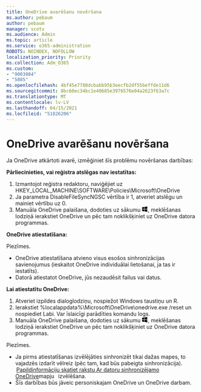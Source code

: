 ```yaml
---
title: OneDrive avarēšanu novēršana
ms.author: pebaum
author: pebaum
manager: scotv
ms.audience: Admin
ms.topic: article
ms.service: o365-administration
ROBOTS: NOINDEX, NOFOLLOW
localization_priority: Priority
ms.collection: Adm_O365
ms.custom:
- "9003084"
- "5885"
ms.openlocfilehash: 4bf45e7780dcbabb95b3eecfb2df55beffde11d6
ms.sourcegitcommit: 8bc60ec34bc1e40685e3976576e04a2623f63a7c
ms.translationtype: MT
ms.contentlocale: lv-LV
ms.lasthandoff: 04/15/2021
ms.locfileid: "51826206"
---
```

# <a name="troubleshoot-onedrive-crashes"></a>OneDrive avarēšanu novēršana

Ja OneDrive atkārtoti avarē, izmēģiniet šīs problēmu novēršanas darbības:

**Pārliecinieties, vai reģistra atslēgas nav iestatītas:**

1. Izmantojot reģistra redaktoru, naviģējiet uz HKEY_LOCAL_MACHINE\SOFTWARE\Policies\Microsoft\OneDrive
2. Ja parametra DisableFileSyncNGSC vērtība ir 1, atveriet atslēgu un mainiet vērtību uz 0.
3. Manuāla OneDrive palaišana, dodoties uz sākumu ![Nospiediet Windows taustiņu](data:image/png;base64,iVBORw0KGgoAAAANSUhEUgAAABEAAAAOCAYAAADJ7fe0AAAAAXNSR0IArs4c6QAAAARnQU1BAACxjwv8YQUAAAAJcEhZcwAADsQAAA7EAZUrDhsAAADxSURBVDhPY/wPBAx4wR+Gd6/fM7x9/ZTh9ZuXDGdPnWE4tH0rw/UHDxlaVp9kCDCSYWABKfv35wfD+/cfGV4+fcLw5uVjhlOXzzFsX/qWYebmZAZPWWOGO2DD8ACQS9Y3e4Bcg4Y9/t94fPa/CoY4Aq8/+xik/T8TkEMxGDyGgANWwSqeobvbGSyAADIM3BwCDKXd3QyfoCLoQEGAA0xTxSWjsYMJwLHjkruU4UXSJ4YnT54x3Dh/luHmjfMMmw9wMjCDlRAGBDPgjy8fGT5//8rw9P4Thge3zzNcvXmDYevmfQzXb1xlmH/0ATADyjAAAKdWkD3ZSwNeAAAAAElFTkSuQmCC), meklēšanas lodziņā ierakstiet OneDrive un pēc tam noklikšķiniet uz OneDrive datora programmas.

**OneDrive atiestatīšana:**

Piezīmes.

- OneDrive atiestatīšana atvieno visus esošos sinhronizācijas savienojumus (ieskaitot OneDrive individuālai lietošanai, ja tas ir iestatīts).
- Datorā atiestatot OneDrive, jūs nezaudēsit failus vai datus.

**Lai atiestatītu OneDrive:**

1. Atveriet izpildes dialoglodziņu, nospiežot Windows taustiņu un R.
2. Ierakstiet %localappdata%\Microsoft\OneDrive\onedrive.exe /reset un nospiediet Labi. Var īslaicīgi parādīties komandu logs.
3. Manuāla OneDrive palaišana, dodoties uz sākumu ![Nospiediet Windows taustiņu](data:image/png;base64,iVBORw0KGgoAAAANSUhEUgAAABEAAAAOCAYAAADJ7fe0AAAAAXNSR0IArs4c6QAAAARnQU1BAACxjwv8YQUAAAAJcEhZcwAADsQAAA7EAZUrDhsAAADxSURBVDhPY/wPBAx4wR+Gd6/fM7x9/ZTh9ZuXDGdPnWE4tH0rw/UHDxlaVp9kCDCSYWABKfv35wfD+/cfGV4+fcLw5uVjhlOXzzFsX/qWYebmZAZPWWOGO2DD8ACQS9Y3e4Bcg4Y9/t94fPa/CoY4Aq8/+xik/T8TkEMxGDyGgANWwSqeobvbGSyAADIM3BwCDKXd3QyfoCLoQEGAA0xTxSWjsYMJwLHjkruU4UXSJ4YnT54x3Dh/luHmjfMMmw9wMjCDlRAGBDPgjy8fGT5//8rw9P4Thge3zzNcvXmDYevmfQzXb1xlmH/0ATADyjAAAKdWkD3ZSwNeAAAAAElFTkSuQmCC), meklēšanas lodziņā ierakstiet OneDrive un pēc tam noklikšķiniet uz OneDrive datora programmas.

Piezīmes.

- Ja pirms atiestatīšanas izvēlējāties sinhronizēt tikai dažas mapes, to vajadzēs izdarīt vēlreiz (pēc tam, kad būs pabeigta sinhronizācija).  [Papildinformāciju skatiet rakstu Ar datoru sinhronizējamo OneDrive](https://support.office.com/article/98b8b011-8b94-419b-aa95-a14ff2415e85)mapju   izvēlēšana.
- Šīs darbības būs jāveic personiskajam OneDrive un OneDrive darbam.